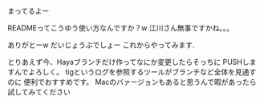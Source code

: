 まってるよー

READMEってこうゆう使い方なんですか？w
江川さん無事ですかね。。。

ありがとーw
だいじょうぶでしょー
これからやってみます.

とりあえず今、Hayaブランチだけ作ってなにか変更したらそっちに
PUSHしますんでよろしく。
tigというログを参照するツールがブランチなど全体を見通すのに
便利でおすすめです。
Macのバァージョンもあると思うんで暇があったら試してみてください


